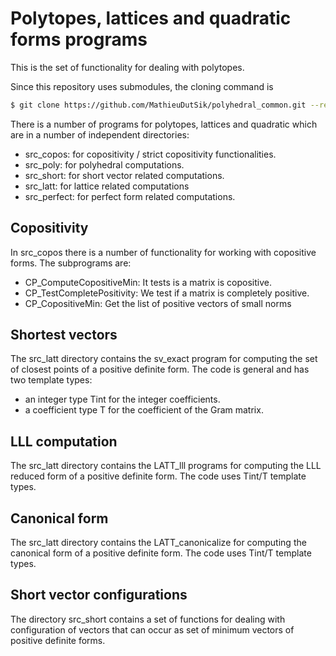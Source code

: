 Polytopes, lattices and quadratic forms programs
================================================

This is the set of functionality for dealing with polytopes.

Since this repository uses submodules, the cloning command is

```sh
$ git clone https://github.com/MathieuDutSik/polyhedral_common.git --recursive
```

There is a number of programs for polytopes, lattices and quadratic
which are in a number of independent directories:
  * src_copos: for copositivity / strict copositivity functionalities.
  * src_poly: for polyhedral computations.
  * src_short: for short vector related computations.
  * src_latt: for lattice related computations
  * src_perfect: for perfect form related computations.


Copositivity
------------

In src_copos there is a number of functionality for working with copositive forms.
The subprograms are:
 * CP_ComputeCopositiveMin: It tests is a matrix is copositive.
 * CP_TestCompletePositivity: We test if a matrix is completely positive.
 * CP_CopositiveMin: Get the list of positive vectors of small norms



Shortest vectors
----------------

The src_latt directory contains the sv_exact program for computing the set of
closest points of a positive definite form. The code is general and has
two template types:
 * an integer type Tint for the integer coefficients.
 * a coefficient type T for the coefficient of the Gram matrix.



LLL computation
---------------

The src_latt directory contains the LATT_lll programs for
computing the LLL reduced form of a positive definite form.
The code uses Tint/T template types.



Canonical form
--------------

The src_latt directory contains the LATT_canonicalize for computing
the canonical form of a positive definite form.
The code uses Tint/T template types.

Short vector configurations
---------------------------

The directory src_short contains a set of functions for dealing with
configuration of vectors that can occur as set of minimum vectors
of positive definite forms.
